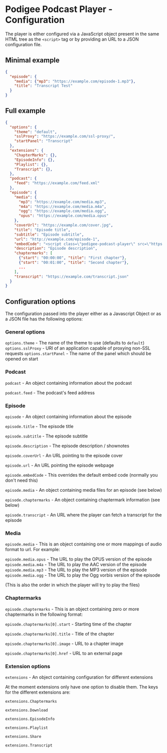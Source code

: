 # Podigee Podcast Player - Configuration

The player is either configured via a JavaScript object present in the same HTML tree as the `<script>` tag or by providing an URL to a JSON configuration file.

## Minimal example

```json
{
  "episode": {
    "media": {"mp3": "https://example.com/episode-1.mp3"},
    "title": "Transcript Test"
  }
}
```

## Full example

```json
{
  "options": {
    "theme": "default",
    "sslProxy": "https://example.com/ssl-proxy/",
    "startPanel": "Transcript"
  },
  "extensions": {
    "ChapterMarks": {},
    "EpisodeInfo": {},
    "Playlist": {},
    "Transcript": {},
  },
  "podcast": {
    "feed": "https://example.com/feed.xml"
  },
  "episode": {
    "media": {
      "mp3": "https://example.com/media.mp3",
      "m4a": "https://example.com/media.m4a",
      "ogg": "https://example.com/media.ogg",
      "opus": "https://example.com/media.opus"
    },
    "coverUrl": "https://example.com/cover.jpg",
    "title": "Episode title",
    "subtitle": "Episode subtitle",
    "url": "http://example.com/episode-1",
    "embedCode": "<script class=\"podigee-podcast-player\" src=\"https://cdn.podigee.com/podcast-player/javascripts/podigee-podcast-player.js\" data-configuration=\"https://example.com/episode-1.json\"><\/script>",
    "description": "Episode description",
    "chaptermarks": [
      {"start": "00:00:00", "title": "First chapter"},
      {"start": "00:01:00", "title": "Second chapter"},
      ...
    ],
    "transcript": "https://example.com/transcript.json"
  }
}
```

## Configuration options

The configuration passed into the player either as a Javascript Object or as a JSON file has the following options:

### General options

`options.theme` - The name of the theme to use (defaults to `default`)
`options.sslProxy` - URI of an application capable of proxying non-SSL requests
`options.startPanel` - The name of the panel which should be opened on start

### Podcast

`podcast` - An object containing information about the podcast

`podcast.feed` - The podcast's feed address

### Episode

`episode` - An object containing information about the episode

`episode.title` - The episode title

`episode.subtitle` - The episode subtitle

`episode.description` - The episode description / shownotes

`episode.coverUrl` - An URL pointing to the episode cover

`episode.url` - An URL pointing the episode webpage

`episode.embedCode` - This overrides the default embed code (normally you don't need this)

`episode.media` - An object containing media files for an episode (see below)

`episode.chaptermarks` - An object containing chaptermark information (see below)

`episode.transcript` - An URL where the player can fetch a transcript for the episode

### Media

`episode.media` - This is an object containing one or more mappings of audio format to url. For example:

`episode.media.opus` - The URL to play the OPUS version of the episode
`episode.media.m4a` - The URL to play the AAC version of the episode
`episode.media.mp3` - The URL to play the MP3 version of the episode
`episode.media.ogg` - The URL to play the Ogg vorbis version of the episode

(This is also the order in which the player will try to play the files)

### Chaptermarks

`episode.chaptermarks` - This is an object containing zero or more chaptermarks in the following format:

`episode.chaptermarks[0].start` - Starting time of the chapter

`episode.chaptermarks[0].title` - Title of the chapter

`episode.chaptermarks[0].image` - URL to a chapter image

`episode.chaptermarks[0].href` - URL to an external page

### Extension options

`extensions` - An object containing configuration for different extensions

At the moment extensions only have one option to disable them. The keys for the different extensions are:

`extensions.Chaptermarks`

`extensions.Download`

`extensions.EpisodeInfo`

`extensions.Playlist`

`extensions.Share`

`extensions.Transcript`

